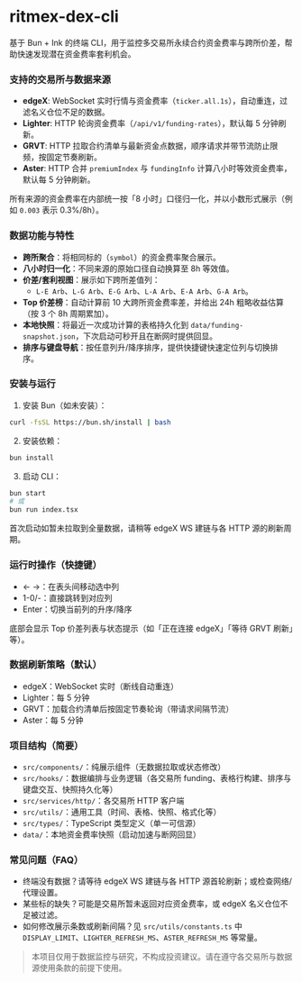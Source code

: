 # ritmex-dex-cli

基于 Bun + Ink 的终端 CLI，用于监控多交易所永续合约资金费率与跨所价差，帮助快速发现潜在资金费率套利机会。

### 支持的交易所与数据来源
- **edgeX**: WebSocket 实时行情与资金费率（`ticker.all.1s`），自动重连，过滤名义仓位不足的数据。
- **Lighter**: HTTP 轮询资金费率（`/api/v1/funding-rates`），默认每 5 分钟刷新。
- **GRVT**: HTTP 拉取合约清单与最新资金点数据，顺序请求并带节流防止限频，按固定节奏刷新。
- **Aster**: HTTP 合并 `premiumIndex` 与 `fundingInfo` 计算八小时等效资金费率，默认每 5 分钟刷新。

所有来源的资金费率在内部统一按「8 小时」口径归一化，并以小数形式展示（例如 `0.003` 表示 0.3%/8h）。

### 数据功能与特性
- **跨所聚合**：将相同标的（`symbol`）的资金费率聚合展示。
- **八小时归一化**：不同来源的原始口径自动换算至 8h 等效值。
- **价差/套利视图**：展示如下跨所差值列：
  - `L-E Arb`、`L-G Arb`、`E-G Arb`、`L-A Arb`、`E-A Arb`、`G-A Arb`。
- **Top 价差榜**：自动计算前 10 大跨所资金费率差，并给出 24h 粗略收益估算（按 3 个 8h 周期累加）。
- **本地快照**：将最近一次成功计算的表格持久化到 `data/funding-snapshot.json`，下次启动可秒开且在断网时提供回显。
- **排序与键盘导航**：按任意列升/降序排序，提供快捷键快速定位列与切换排序。

### 安装与运行
1) 安装 Bun（如未安装）：
```bash
curl -fsSL https://bun.sh/install | bash
```

2) 安装依赖：
```bash
bun install
```

3) 启动 CLI：
```bash
bun start
# 或
bun run index.tsx
```

首次启动如暂未拉取到全量数据，请稍等 edgeX WS 建链与各 HTTP 源的刷新周期。

### 运行时操作（快捷键）
- ← →：在表头间移动选中列
- 1-0/-：直接跳转到对应列
- Enter：切换当前列的升序/降序

底部会显示 Top 价差列表与状态提示（如「正在连接 edgeX」「等待 GRVT 刷新」等）。

### 数据刷新策略（默认）
- edgeX：WebSocket 实时（断线自动重连）
- Lighter：每 5 分钟
- GRVT：加载合约清单后按固定节奏轮询（带请求间隔节流）
- Aster：每 5 分钟

### 项目结构（简要）
- `src/components/`：纯展示组件（无数据拉取或状态修改）
- `src/hooks/`：数据编排与业务逻辑（各交易所 funding、表格行构建、排序与键盘交互、快照持久化等）
- `src/services/http/`：各交易所 HTTP 客户端
- `src/utils/`：通用工具（时间、表格、快照、格式化等）
- `src/types/`：TypeScript 类型定义（单一可信源）
- `data/`：本地资金费率快照（启动加速与断网回显）

### 常见问题（FAQ）
- 终端没有数据？请等待 edgeX WS 建链与各 HTTP 源首轮刷新；或检查网络/代理设置。
- 某些标的缺失？可能是交易所暂未返回对应资金费率，或 edgeX 名义仓位不足被过滤。
- 如何修改展示条数或刷新间隔？见 `src/utils/constants.ts` 中 `DISPLAY_LIMIT`、`LIGHTER_REFRESH_MS`、`ASTER_REFRESH_MS` 等常量。

> 本项目仅用于数据监控与研究，不构成投资建议。请在遵守各交易所与数据源使用条款的前提下使用。
